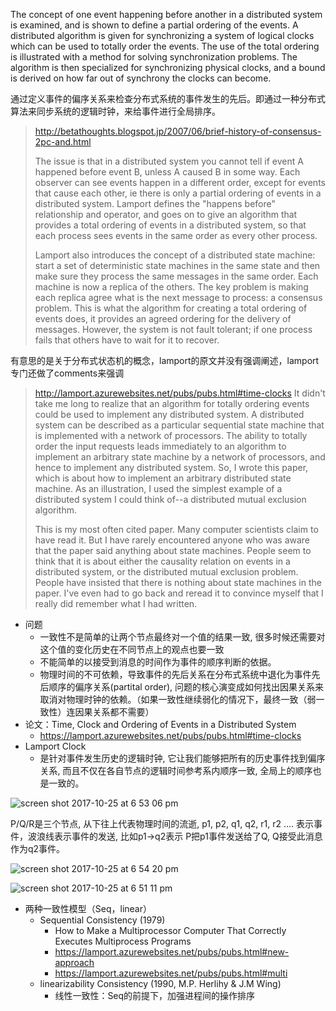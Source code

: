 The concept of one event happening before another in a distributed system is examined, and is shown to define a partial ordering of the events. A distributed algorithm is given for synchronizing a system of logical clocks which can be used to totally order the events. The use of the total ordering is illustrated with a method for solving synchronization problems. The algorithm is then specialized for synchronizing physical clocks, and a bound is derived on how far out of synchrony the clocks can become.

通过定义事件的偏序关系来检查分布式系统的事件发生的先后。即通过一种分布式算法来同步系统的逻辑时钟，来给事件进行全局排序。

> http://betathoughts.blogspot.jp/2007/06/brief-history-of-consensus-2pc-and.html
> 
> The issue is that in a distributed system you cannot tell if event A happened before event B, unless A caused B in some way. Each observer can see events happen in a different order, except for events that cause each other, ie there is only a partial ordering of events in a distributed system. Lamport defines the "happens before" relationship and operator, and goes on to give an algorithm that provides a total ordering of events in a distributed system, so that each process sees events in the same order as every other process.
> 
> Lamport also introduces the concept of a distributed state machine: start a set of deterministic state machines in the same state and then make sure they process the same messages in the same order. Each machine is now a replica of the others. The key problem is making each replica agree what is the next message to process: a consensus problem. This is what the algorithm for creating a total ordering of events does, it provides an agreed ordering for the delivery of messages. However, the system is not fault tolerant; if one process fails that others have to wait for it to recover.

有意思的是关于分布式状态机的概念，lamport的原文并没有强调阐述，lamport专门还做了comments来强调
> http://lamport.azurewebsites.net/pubs/pubs.html#time-clocks
> It didn't take me long to realize that an algorithm for totally ordering events could be used to implement any distributed system.  A distributed system can be described as a particular sequential state machine that is implemented with a network of processors.  The ability to totally order the input requests leads immediately to an algorithm to implement an arbitrary state machine by a network of processors, and hence to implement any distributed system.  So, I wrote this paper, which is about how to implement an arbitrary distributed state machine.  As an illustration, I used the simplest example of a distributed system I could think of--a distributed mutual exclusion algorithm. 
> 
> This is my most often cited paper.  Many computer scientists claim to have read it.  But I have rarely encountered anyone who was aware that the paper said anything about state machines.  People seem to think that it is about either the causality relation on events in a distributed system, or the distributed mutual exclusion problem.  People have insisted that there is nothing about state machines in the paper.  I've even had to go back and reread it to convince myself that I really did remember what I had written. 



* 问题
  - 一致性不是简单的让两个节点最终对一个值的结果一致, 很多时候还需要对这个值的变化历史在不同节点上的观点也要一致 
  - 不能简单的以接受到消息的时间作为事件的顺序判断的依据。
  - 物理时间的不可依赖，导致事件的先后关系在分布式系统中退化为事件先后顺序的偏序关系(partital order), 问题的核心演变成如何找出因果关系来取消对物理时钟的依赖。（如果一致性继续弱化的情况下，最终一致（弱一致性）连因果关系都不需要）
* 论文：Time, Clock and Ordering of Events in a Distributed System
   * https://lamport.azurewebsites.net/pubs/pubs.html#time-clocks
* Lamport Clock
  - 是针对事件发生历史的逻辑时钟, 它让我们能够把所有的历史事件找到偏序关系, 而且不仅在各自节点的逻辑时间参考系内顺序一致, 全局上的顺序也是一致的。

![screen shot 2017-10-25 at 6 53 06 pm](https://user-images.githubusercontent.com/1134993/31995139-d625ea56-b948-11e7-9b81-468651250f7f.png)

P/Q/R是三个节点, 从下往上代表物理时间的流逝, p1, p2, q1, q2, r1, r2 …. 表示事件，波浪线表示事件的发送, 比如p1->q2表示 P把p1事件发送给了Q, Q接受此消息作为q2事件。

![screen shot 2017-10-25 at 6 54 20 pm](https://user-images.githubusercontent.com/1134993/31995186-01abe57c-b949-11e7-91c5-f3e3d159e965.png)

![screen shot 2017-10-25 at 6 51 11 pm](https://user-images.githubusercontent.com/1134993/31995072-998fbe28-b948-11e7-8d43-510a3e766b9a.png)

* 两种一致性模型（Seq，linear）
   - Sequential Consistency (1979)
     * How to Make a Multiprocessor Computer That Correctly Executes Multiprocess Programs
     * https://lamport.azurewebsites.net/pubs/pubs.html#new-approach
     * https://lamport.azurewebsites.net/pubs/pubs.html#multi
   - linearizability Consistency (1990, M.P. Herlihy & J.M Wing)
     * 线性一致性：Seq的前提下，加强进程间的操作排序
